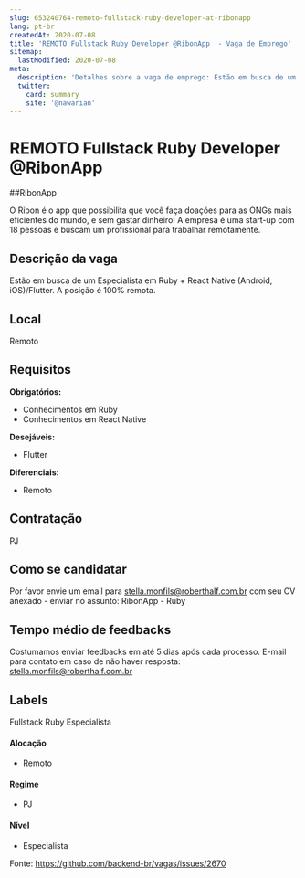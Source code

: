 ```yaml
---
slug: 653240764-remoto-fullstack-ruby-developer-at-ribonapp
lang: pt-br
createdAt: 2020-07-08
title: 'REMOTO Fullstack Ruby Developer @RibonApp  - Vaga de Emprego'
sitemap:
  lastModified: 2020-07-08
meta:
  description: 'Detalhes sobre a vaga de emprego: Estão em busca de um Especialista em Ruby + React Native (Android, iOS)/Flutter. A posição é 100% remota.'
  twitter:
    card: summary
    site: '@nawarian'
---
```


# REMOTO Fullstack Ruby Developer @RibonApp 

##RibonApp 

O Ribon é o app que possibilita que você faça doações para as ONGs mais eficientes do mundo, e sem gastar dinheiro! A empresa é uma start-up com 18 pessoas e buscam um profissional para trabalhar remotamente. 

## Descrição da vaga

Estão em busca de um Especialista em Ruby + React Native (Android, iOS)/Flutter. A posição é 100% remota. 

## Local

Remoto

## Requisitos

**Obrigatórios:**
- Conhecimentos em Ruby 
- Conhecimentos em React Native

**Desejáveis:**
- Flutter 

**Diferenciais:**
- Remoto 

## Contratação
PJ 

## Como se candidatar

Por favor envie um email para stella.monfils@roberthalf.com.br com seu CV anexado - enviar no assunto: RibonApp - Ruby 

## Tempo médio de feedbacks

Costumamos enviar feedbacks em até 5 dias após cada processo.
E-mail para contato em caso de não haver resposta: stella.monfils@roberthalf.com.br

## Labels
Fullstack 
Ruby 
Especialista

#### Alocação
- Remoto

#### Regime
- PJ

#### Nível
- Especialista




Fonte: https://github.com/backend-br/vagas/issues/2670